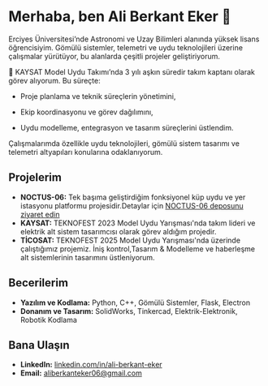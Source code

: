 # Merhaba, ben Ali Berkant Eker 👋

Erciyes Üniversitesi’nde Astronomi ve Uzay Bilimleri alanında yüksek lisans öğrencisiyim.
Gömülü sistemler, telemetri ve uydu teknolojileri üzerine çalışmalar yürütüyor, bu alanlarda çeşitli projeler geliştiriyorum.

🚀 KAYSAT Model Uydu Takımı’nda 3 yılı aşkın süredir takım kaptanı olarak görev alıyorum. Bu süreçte:

* Proje planlama ve teknik süreçlerin yönetimini,

* Ekip koordinasyonu ve görev dağılımını,

* Uydu modelleme, entegrasyon ve tasarım süreçlerini üstlendim.

Çalışmalarımda özellikle uydu teknolojileri, gömülü sistem tasarımı ve telemetri altyapıları konularına odaklanıyorum.

## Projelerim

* **NOCTUS-06:** Tek başıma geliştirdiğim fonksiyonel küp uydu ve yer istasyonu platformu projesidir.Detaylar için [NOCTUS-06 deposunu ziyaret edin](https://github.com/aliberkanteker/NOCTUS-06)
* **KAYSAT:** TEKNOFEST 2023 Model Uydu Yarışması'nda takım lideri ve elektrik alt sistem tasarımcısı olarak görev aldığım projedir.
* **TİCOSAT:** TEKNOFEST 2025 Model Uydu Yarışması'nda üzerinde çalıştığımız projemiz. İniş kontrol,Tasarım & Modelleme ve haberleşme alt sistemlerinin tasarımını üstleniyorum.
 
## Becerilerim

* **Yazılım ve Kodlama:** Python, C++, Gömülü Sistemler, Flask, Electron 
* **Donanım ve Tasarım:** SolidWorks, Tinkercad, Elektrik-Elektronik, Robotik Kodlama

## Bana Ulaşın

* **LinkedIn:** [linkedin.com/in/ali-berkant-eker](https://www.linkedin.com/in/ali-berkant-eker) 
* **Email:** aliberkanteker06@gmail.com 
